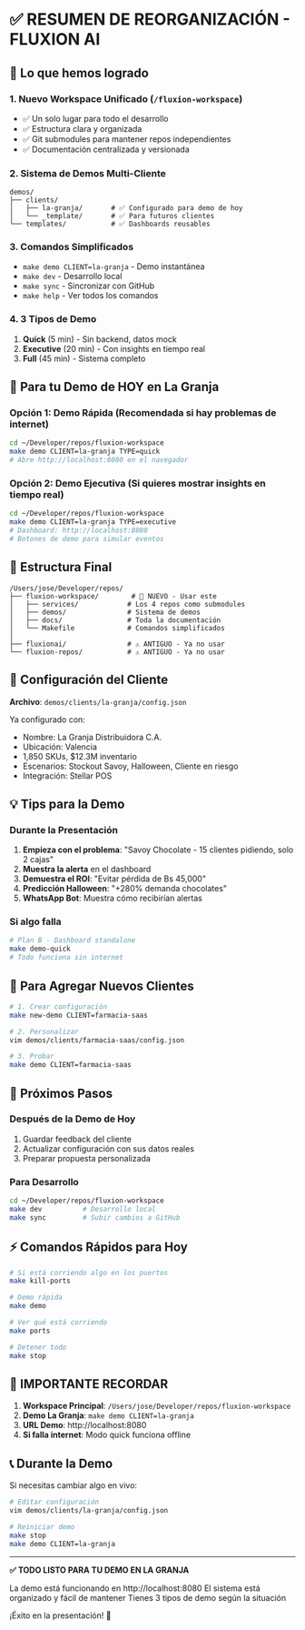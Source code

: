 # ✅ RESUMEN DE REORGANIZACIÓN - FLUXION AI

## 🎯 Lo que hemos logrado

### 1. **Nuevo Workspace Unificado** (`/fluxion-workspace`)
- ✅ Un solo lugar para todo el desarrollo
- ✅ Estructura clara y organizada
- ✅ Git submodules para mantener repos independientes
- ✅ Documentación centralizada y versionada

### 2. **Sistema de Demos Multi-Cliente**
```
demos/
├── clients/
│   ├── la-granja/       # ✅ Configurado para demo de hoy
│   └── _template/       # ✅ Para futuros clientes
└── templates/           # ✅ Dashboards reusables
```

### 3. **Comandos Simplificados**
- `make demo CLIENT=la-granja` - Demo instantánea
- `make dev` - Desarrollo local
- `make sync` - Sincronizar con GitHub
- `make help` - Ver todos los comandos

### 4. **3 Tipos de Demo**
1. **Quick** (5 min) - Sin backend, datos mock
2. **Executive** (20 min) - Con insights en tiempo real
3. **Full** (45 min) - Sistema completo

## 🚀 Para tu Demo de HOY en La Granja

### Opción 1: Demo Rápida (Recomendada si hay problemas de internet)
```bash
cd ~/Developer/repos/fluxion-workspace
make demo CLIENT=la-granja TYPE=quick
# Abre http://localhost:8080 en el navegador
```

### Opción 2: Demo Ejecutiva (Si quieres mostrar insights en tiempo real)
```bash
cd ~/Developer/repos/fluxion-workspace
make demo CLIENT=la-granja TYPE=executive
# Dashboard: http://localhost:8080
# Botones de demo para simular eventos
```

## 📁 Estructura Final
```
/Users/jose/Developer/repos/
├── fluxion-workspace/        # 🎯 NUEVO - Usar este
│   ├── services/            # Los 4 repos como submodules
│   ├── demos/               # Sistema de demos
│   ├── docs/                # Toda la documentación
│   └── Makefile             # Comandos simplificados
│
├── fluxionai/               # ⚠️ ANTIGUO - Ya no usar
└── fluxion-repos/           # ⚠️ ANTIGUO - Ya no usar
```

## 🔧 Configuración del Cliente

**Archivo**: `demos/clients/la-granja/config.json`

Ya configurado con:
- Nombre: La Granja Distribuidora C.A.
- Ubicación: Valencia
- 1,850 SKUs, $12.3M inventario
- Escenarios: Stockout Savoy, Halloween, Cliente en riesgo
- Integración: Stellar POS

## 💡 Tips para la Demo

### Durante la Presentación
1. **Empieza con el problema**: "Savoy Chocolate - 15 clientes pidiendo, solo 2 cajas"
2. **Muestra la alerta** en el dashboard
3. **Demuestra el ROI**: "Evitar pérdida de Bs 45,000"
4. **Predicción Halloween**: "+280% demanda chocolates"
5. **WhatsApp Bot**: Muestra cómo recibirían alertas

### Si algo falla
```bash
# Plan B - Dashboard standalone
make demo-quick
# Todo funciona sin internet
```

## 📝 Para Agregar Nuevos Clientes

```bash
# 1. Crear configuración
make new-demo CLIENT=farmacia-saas

# 2. Personalizar
vim demos/clients/farmacia-saas/config.json

# 3. Probar
make demo CLIENT=farmacia-saas
```

## 🔄 Próximos Pasos

### Después de la Demo de Hoy
1. Guardar feedback del cliente
2. Actualizar configuración con sus datos reales
3. Preparar propuesta personalizada

### Para Desarrollo
```bash
cd ~/Developer/repos/fluxion-workspace
make dev          # Desarrollo local
make sync         # Subir cambios a GitHub
```

## ⚡ Comandos Rápidos para Hoy

```bash
# Si está corriendo algo en los puertos
make kill-ports

# Demo rápida
make demo

# Ver qué está corriendo
make ports

# Detener todo
make stop
```

## 🎯 IMPORTANTE RECORDAR

1. **Workspace Principal**: `/Users/jose/Developer/repos/fluxion-workspace`
2. **Demo La Granja**: `make demo CLIENT=la-granja`
3. **URL Demo**: http://localhost:8080
4. **Si falla internet**: Modo quick funciona offline

## 📞 Durante la Demo

Si necesitas cambiar algo en vivo:
```bash
# Editar configuración
vim demos/clients/la-granja/config.json

# Reiniciar demo
make stop
make demo CLIENT=la-granja
```

---

**✅ TODO LISTO PARA TU DEMO EN LA GRANJA**

La demo está funcionando en http://localhost:8080
El sistema está organizado y fácil de mantener
Tienes 3 tipos de demo según la situación

¡Éxito en la presentación! 🚀